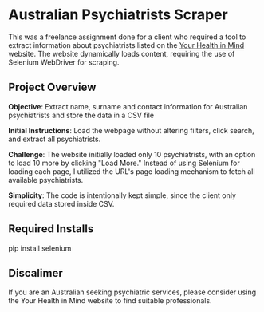 # Australian Psychiatrists Scraper

This was a freelance assignment done for a client who required a tool to extract information about psychiatrists 
listed on the [Your Health in Mind](https://www.yourhealthinmind.org/find-a-psychiatrist/) website.
The website dynamically loads content, requiring the use of Selenium WebDriver for scraping.


## Project Overview

**Objective**: Extract name, surname and contact information for Australian psychiatrists and store the data in a CSV file

**Initial Instructions**: Load the webpage without altering filters, click search, and extract all psychiatrists.

**Challenge**: The website initially loaded only 10 psychiatrists, with an option to load 10 more by clicking "Load More." 
Instead of using Selenium for loading each page, I utilized the URL's page loading mechanism to fetch all available 
psychiatrists.

**Simplicity**: The code is intentionally kept simple, since the client only required data stored inside CSV.


## Required Installs
pip install selenium


## Discalimer

If you are an Australian seeking psychiatric services, please consider using the Your Health in Mind website to find 
suitable professionals.
